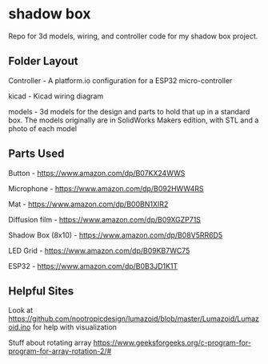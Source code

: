# shadow box

Repo for 3d models, wiring, and controller code for my shadow box project.

## Folder Layout

Controller - A platform.io configuration for a ESP32 micro-controller

kicad      - Kicad wiring diagram

models     - 3d models for the design and parts to hold that up in a standard box. The models originally are in SolidWorks Makers edition, with STL and a photo of each model

## Parts Used

Button - https://www.amazon.com/dp/B07KX24WWS

Microphone - https://www.amazon.com/dp/B092HWW4RS

Mat - https://www.amazon.com/dp/B00BN1XIR2

Diffusion film - https://www.amazon.com/dp/B09XGZP71S

Shadow Box (8x10) - https://www.amazon.com/dp/B08V5RR6D5

LED Grid - https://www.amazon.com/dp/B09KB7WC75

ESP32 - https://www.amazon.com/dp/B0B3JD1K1T

## Helpful Sites

Look at https://github.com/nootropicdesign/lumazoid/blob/master/Lumazoid/Lumazoid.ino for help with visualization

Stuff about rotating array
https://www.geeksforgeeks.org/c-program-for-program-for-array-rotation-2/#